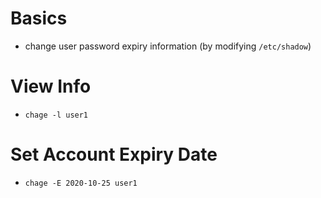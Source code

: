 # Basics
* change user password expiry information (by modifying `/etc/shadow`)

# View Info
- `chage -l user1`

# Set Account Expiry Date
- `chage -E 2020-10-25 user1`
